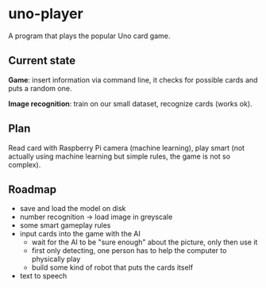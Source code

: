 
# uno-player

A program that plays the popular Uno card game.

## Current state

**Game**: insert information via command line, it checks for possible cards
and puts a random one.

**Image recognition**: train on our small dataset, recognize cards (works ok).

## Plan

Read card with Raspberry Pi camera (machine learning), play smart (not actually
using machine learning but simple rules, the game is not so complex).

## Roadmap

 - save and load the model on disk
 - number recognition -> load image in greyscale
 - some smart gameplay rules
 - input cards into the game with the AI
   - wait for the AI to be "sure enough" about the picture, only then use it
   - first only detecting, one person has to help the computer to physically play
   - build some kind of robot that puts the cards itself
 - text to speech

